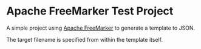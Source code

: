 # Apache FreeMarker Test Project

A simple project using [Apache FreeMarker](https://freemarker.apache.org/) to generate a template to JSON.

The target filename is specified from within the template itself.
